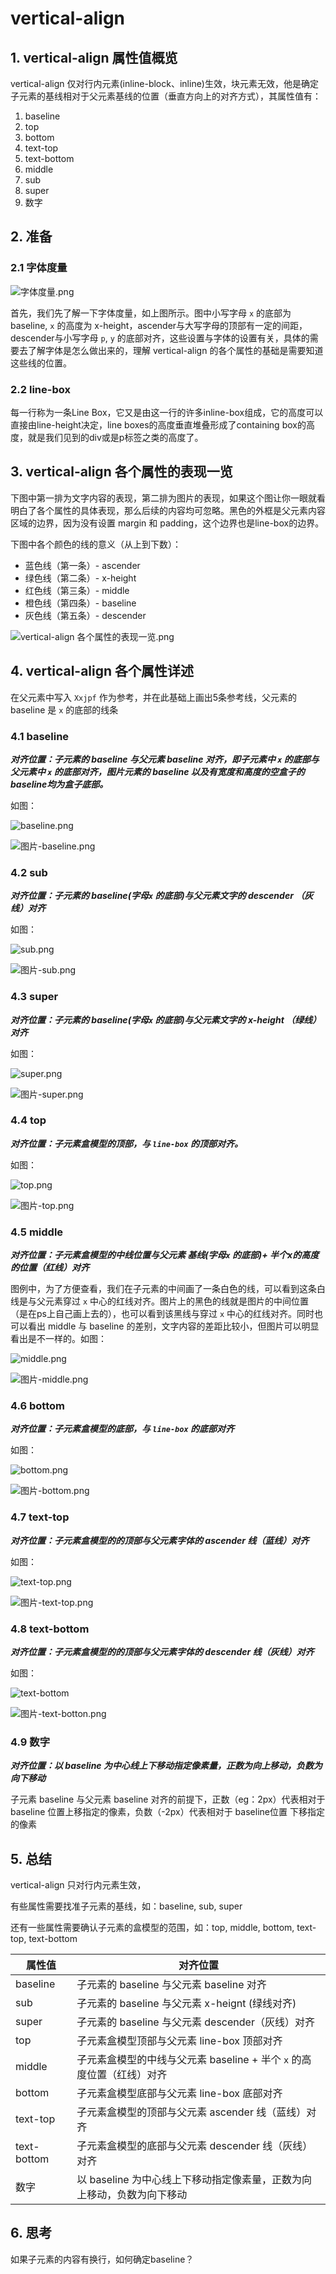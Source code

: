 # vertical-align

## 1. vertical-align 属性值概览

vertical-align 仅对行内元素(inline-block、inline)生效，块元素无效，他是确定子元素的基线相对于父元素基线的位置（垂直方向上的对齐方式），其属性值有：

1. baseline
2. top
3. bottom
4. text-top
5. text-bottom
6. middle
7. sub
8. super
9. 数字

## 2. 准备

### 2.1 字体度量

![字体度量.png](https://upload-images.jianshu.io/upload_images/10053029-dbfc2eebc583bf16.png?imageMogr2/auto-orient/strip%7CimageView2/2/w/1240)

首先，我们先了解一下字体度量，如上图所示。图中小写字母 `x` 的底部为 baseline, `x` 的高度为 x-height，ascender与大写字母的顶部有一定的间距，descender与小写字母 `p`, `y` 的底部对齐，这些设置与字体的设置有关，具体的需要去了解字体是怎么做出来的，理解 vertical-align 的各个属性的基础是需要知道这些线的位置。

### 2.2 line-box

每一行称为一条Line Box，它又是由这一行的许多inline-box组成，它的高度可以直接由line-height决定，line boxes的高度垂直堆叠形成了containing box的高度，就是我们见到的div或是p标签之类的高度了。

## 3. vertical-align 各个属性的表现一览

下图中第一排为文字内容的表现，第二排为图片的表现，如果这个图让你一眼就看明白了各个属性的具体表现，那么后续的内容均可忽略。黑色的外框是父元素内容区域的边界，因为没有设置 margin 和 padding，这个边界也是line-box的边界。

下图中各个颜色的线的意义（从上到下数）：

* 蓝色线（第一条）- ascender
* 绿色线（第二条）- x-height
* 红色线（第三条）- middle
* 橙色线（第四条）- baseline
* 灰色线（第五条）- descender

![vertical-align 各个属性的表现一览.png](https://upload-images.jianshu.io/upload_images/10053029-9e8f292e4b142423.png?imageMogr2/auto-orient/strip%7CimageView2/2/w/1240)

## 4. vertical-align 各个属性详述

在父元素中写入 `Xxjpf` 作为参考，并在此基础上画出5条参考线，父元素的 baseline 是 `x` 的底部的线条

### 4.1 baseline

***对齐位置：子元素的 baseline 与父元素 baseline 对齐，即子元素中 `x` 的底部与父元素中 `x` 的底部对齐，图片元素的 baseline 以及有宽度和高度的空盒子的baseline均为盒子底部。***

如图：

![baseline.png](https://upload-images.jianshu.io/upload_images/10053029-9ff161a9659d5ba1.png?imageMogr2/auto-orient/strip%7CimageView2/2/w/1240)

![图片-baseline.png](https://upload-images.jianshu.io/upload_images/10053029-c5d52ed24aeac1dd.png?imageMogr2/auto-orient/strip%7CimageView2/2/w/1240)

### 4.2 sub

***对齐位置：子元素的 baseline(字母`x` 的底部)与父元素文字的 descender （灰线）对齐***

如图：

![sub.png](https://upload-images.jianshu.io/upload_images/10053029-8512ebe653097791.png?imageMogr2/auto-orient/strip%7CimageView2/2/w/1240)

![图片-sub.png](https://upload-images.jianshu.io/upload_images/10053029-0638be285bd97b0f.png?imageMogr2/auto-orient/strip%7CimageView2/2/w/1240)

### 4.3 super

***对齐位置：子元素的 baseline(字母`x` 的底部)与父元素文字的 x-height （绿线）对齐***

如图：

![super.png](https://upload-images.jianshu.io/upload_images/10053029-103988c09c668ac3.png?imageMogr2/auto-orient/strip%7CimageView2/2/w/1240)

![图片-super.png](https://upload-images.jianshu.io/upload_images/10053029-9f86a81567075147.png?imageMogr2/auto-orient/strip%7CimageView2/2/w/1240)

### 4.4 top

***对齐位置：子元素盒模型的顶部，与 `line-box` 的顶部对齐。***

如图：

![top.png](https://upload-images.jianshu.io/upload_images/10053029-efa7ebee5606e209.png?imageMogr2/auto-orient/strip%7CimageView2/2/w/1240)

![图片-top.png](https://upload-images.jianshu.io/upload_images/10053029-c38f778df04705de.png?imageMogr2/auto-orient/strip%7CimageView2/2/w/1240)

### 4.5 middle

***对齐位置：子元素盒模型的中线位置与父元素 基线(字母`x` 的底部)+ 半个x的高度的位置（红线）对齐***

图例中，为了方便查看，我们在子元素的中间画了一条白色的线，可以看到这条白线是与父元素穿过 `x` 中心的红线对齐。图片上的黑色的线就是图片的中间位置（是在ps上自己画上去的），也可以看到该黑线与穿过 `x` 中心的红线对齐。同时也可以看出 middle 与 baseline 的差别，文字内容的差距比较小，但图片可以明显看出是不一样的。如图：

![middle.png](https://upload-images.jianshu.io/upload_images/10053029-425201ac46301fe0.png?imageMogr2/auto-orient/strip%7CimageView2/2/w/1240)

![图片-middle.png](https://upload-images.jianshu.io/upload_images/10053029-89315f11204cb967.png?imageMogr2/auto-orient/strip%7CimageView2/2/w/1240)

### 4.6 bottom

***对齐位置：子元素盒模型的底部，与 `line-box` 的底部对齐***

如图：

![bottom.png](https://upload-images.jianshu.io/upload_images/10053029-3ba9436cefed886f.png?imageMogr2/auto-orient/strip%7CimageView2/2/w/1240)

![图片-bottom.png](https://upload-images.jianshu.io/upload_images/10053029-47baa23bf7b1781a.png?imageMogr2/auto-orient/strip%7CimageView2/2/w/1240)

### 4.7 text-top

***对齐位置：子元素盒模型的的顶部与父元素字体的 ascender 线（蓝线）对齐***

如图：

![text-top.png](https://upload-images.jianshu.io/upload_images/10053029-a3e8a49c05f62f6f.png?imageMogr2/auto-orient/strip%7CimageView2/2/w/1240)

![图片-text-top.png](https://upload-images.jianshu.io/upload_images/10053029-7e438b85ec3d7ea7.png?imageMogr2/auto-orient/strip%7CimageView2/2/w/1240)

### 4.8 text-bottom

***对齐位置：子元素盒模型的的顶部与父元素字体的 descender 线（灰线）对齐***

如图：

![text-bottom](https://upload-images.jianshu.io/upload_images/10053029-99fc6d813acc5599.png?imageMogr2/auto-orient/strip%7CimageView2/2/w/1240)

![图片-text-botton.png](https://upload-images.jianshu.io/upload_images/10053029-0dcefcb0011bed5f.png?imageMogr2/auto-orient/strip%7CimageView2/2/w/1240)

### 4.9 数字

***对齐位置：以 baseline 为中心线上下移动指定像素量，正数为向上移动，负数为向下移动***

子元素 baseline 与父元素 baseline 对齐的前提下，正数（eg：2px）代表相对于baseline 位置上移指定的像素，负数（-2px）代表相对于 baseline位置 下移指定的像素

## 5. 总结

vertical-align 只对行内元素生效，

有些属性需要找准子元素的基线，如：baseline, sub, super

还有一些属性需要确认子元素的盒模型的范围，如：top, middle, bottom, text-top, text-bottom

| 属性值      | 对齐位置                                                               |
| ----------- | ---------------------------------------------------------------------- |
| baseline    | 子元素的 baseline 与父元素 baseline 对齐                               |
| sub         | 子元素的 baseline 与父元素 x-heignt (绿线对齐)                         |
| super       | 子元素的 baseline 与父元素 descender（灰线）对齐                       |
| top         | 子元素盒模型顶部与父元素 line-box 顶部对齐                             |
| middle      | 子元素盒模型的中线与父元素 baseline + 半个 `x` 的高度位置（红线）对齐  |
| bottom      | 子元素盒模型底部与父元素 line-box 底部对齐                             |
| text-top    | 子元素盒模型的顶部与父元素 ascender 线（蓝线）对齐                     |
| text-bottom | 子元素盒模型的底部与父元素 descender 线（灰线）对齐                    |
| 数字        | 以 baseline 为中心线上下移动指定像素量，正数为向上移动，负数为向下移动 |

## 6. 思考

如果子元素的内容有换行，如何确定baseline？
